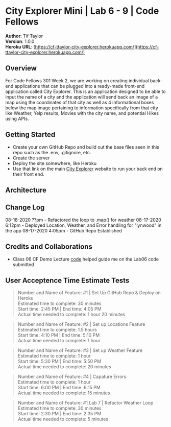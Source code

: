 # City Explorer Mini | Lab 6 - 9 | Code Fellows

**Author**: Tif Taylor  
**Version**: 1.0.0  
**Heroku URL**: [https://cf-ttaylor-city-explorer.herokuapp.com/](https://cf-ttaylor-city-explorer.herokuapp.com/)


## Overview
For Code Fellows 301 Week 2, we are working on creating individual back-end applications that can be plugged into a ready-made front-end application called City Explorer. This is an application designed to be able to input the name of a city and the application will send back an image of a map using the coordinates of that city as well as 4 informational boxes below the map image pertaining to information specifically from that city like Weather, Yelp results, Movies with the city name, and potential Hikes using APIs. 

## Getting Started
- Create your own GitHub Repo and build out the base files seen in this repo such as the .env, .gitignore, etc.
- Create the server
- Deploy the site somewhere, like Heroku
- Use that link on the main [City Explorer](https://codefellows.github.io/code-301-guide/curriculum/city-explorer-app/front-end/) website to run your back end on their front end.

## Architecture
<!-- Provide a detailed description of the application design. What technologies (languages, libraries, etc) you're using, and any other relevant design information. -->


## Change Log
08-18-2020 ??pm - Refactored the loop to .map() for weather
08-17-2020 6:12pm - Deployed Location, Weather, and Error handling for "lynwood" in the app
08-17-2020 4:05pm - GitHub Repo Established 

## Credits and Collaborations
<!-- Give credit (and a link) to other people or resources that helped you build this application. -->
- Class 06 CF Demo Lecture [code](https://github.com/codefellows/seattle-301d65/blob/master/class-06/demos/server/server.js) helped guide me on the Lab06 code submitted

## User Acceptence Time Estimate Tests

>Number and Name of Feature: #1 | Set Up GitHub Repo & Deploy on Heroku  
>Estimated time to complete: 30 minutes    
>Start time: 2:45 PM | End time: 4:05 PM    
>Actual time needed to complete: 1 hour 20 minutes  

>Number and Name of Feature: #2 | Set up Locations Feature   
>Estimated time to complete: 1.5 hours    
>Start time: 4:10 PM | End time: 5:10 PM    
>Actual time needed to complete: 1 hour  

>Number and Name of Feature: #3 | Set up Weather Feature     
>Estimated time to complete: 1 hour      
>Start time: 5:30 PM | End time: 5:50 PM      
>Actual time needed to complete: 20 minutes  

>Number and Name of Feature: #4 | Capature Errors  
>Estimated time to complete: 1 hour    
>Start time: 6:00 PM | End time: 6:15 PM    
>Actual time needed to complete: 15 minutes

>Number and Name of Feature: #1 Lab 7 | Refactor Weather Loop   
>Estimated time to complete: 30 minutes      
>Start time: 2:30 PM | End time: 2:35 PM      
>Actual time needed to complete: 5 minutes  
